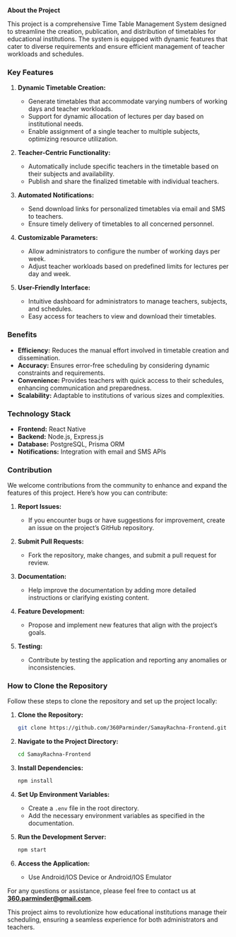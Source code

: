 **About the Project**

This project is a comprehensive Time Table Management System designed to streamline the creation, publication, and distribution of timetables for educational institutions. The system is equipped with dynamic features that cater to diverse requirements and ensure efficient management of teacher workloads and schedules.

### Key Features

1. **Dynamic Timetable Creation:**
   - Generate timetables that accommodate varying numbers of working days and teacher workloads.
   - Support for dynamic allocation of lectures per day based on institutional needs.
   - Enable assignment of a single teacher to multiple subjects, optimizing resource utilization.

2. **Teacher-Centric Functionality:**
   - Automatically include specific teachers in the timetable based on their subjects and availability.
   - Publish and share the finalized timetable with individual teachers.

3. **Automated Notifications:**
   - Send download links for personalized timetables via email and SMS to teachers.
   - Ensure timely delivery of timetables to all concerned personnel.

4. **Customizable Parameters:**
   - Allow administrators to configure the number of working days per week.
   - Adjust teacher workloads based on predefined limits for lectures per day and week.

5. **User-Friendly Interface:**
   - Intuitive dashboard for administrators to manage teachers, subjects, and schedules.
   - Easy access for teachers to view and download their timetables.

### Benefits

- **Efficiency:** Reduces the manual effort involved in timetable creation and dissemination.
- **Accuracy:** Ensures error-free scheduling by considering dynamic constraints and requirements.
- **Convenience:** Provides teachers with quick access to their schedules, enhancing communication and preparedness.
- **Scalability:** Adaptable to institutions of various sizes and complexities.

### Technology Stack

- **Frontend:** React Native
- **Backend:** Node.js, Express.js
- **Database:** PostgreSQL, Prisma ORM
- **Notifications:** Integration with email and SMS APIs

### Contribution

We welcome contributions from the community to enhance and expand the features of this project. Here’s how you can contribute:

1. **Report Issues:**
   - If you encounter bugs or have suggestions for improvement, create an issue on the project’s GitHub repository.

2. **Submit Pull Requests:**
   - Fork the repository, make changes, and submit a pull request for review.

3. **Documentation:**
   - Help improve the documentation by adding more detailed instructions or clarifying existing content.

4. **Feature Development:**
   - Propose and implement new features that align with the project’s goals.

5. **Testing:**
   - Contribute by testing the application and reporting any anomalies or inconsistencies.

### How to Clone the Repository

Follow these steps to clone the repository and set up the project locally:

1. **Clone the Repository:**
   ```bash
   git clone https://github.com/360Parminder/SamayRachna-Frontend.git
   ```
2. **Navigate to the Project Directory:**
   ```bash
   cd SamayRachna-Frontend
   ```
3. **Install Dependencies:**
   ```bash
   npm install
   ```
4. **Set Up Environment Variables:**
   - Create a `.env` file in the root directory.
   - Add the necessary environment variables as specified in the documentation.

5. **Run the Development Server:**
   ```bash
   npm start
   ```
6. **Access the Application:**
   - Use Android/IOS Device or Android/IOS Emulator 

For any questions or assistance, please feel free to contact us at **360.parminder@gmail.com**.

This project aims to revolutionize how educational institutions manage their scheduling, ensuring a seamless experience for both administrators and teachers.

